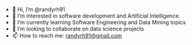 - 👋 Hi, I’m @randyrh91
- 👀 I’m interested in software development and Artificial Intelligence.
- 🌱 I’m currently learning Software Engineering and Data Mining topics
- 💞️ I’m looking to collaborate on data science projects
- 📫 How to reach me: randyrh91@gmail.com
